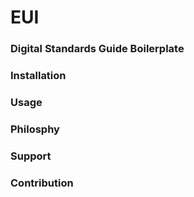 # EUI
### Digital Standards Guide Boilerplate

### Installation

### Usage

### Philosphy
### Support

### Contribution

